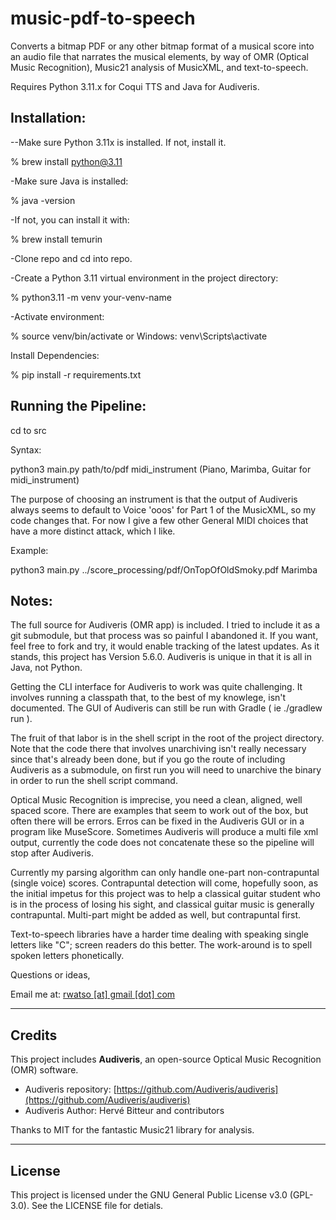 # music-pdf-to-speech

Converts a bitmap PDF or any other bitmap format of a musical score into an audio file that narrates 
the musical elements, by way of OMR (Optical Music Recognition), Music21 analysis of MusicXML, 
and text-to-speech.

Requires Python 3.11.x for Coqui TTS and Java for Audiveris.  

## Installation:

--Make sure Python 3.11x is installed. If not, install it. 

% brew install python@3.11

-Make sure Java is installed:

% java -version

-If not, you can install it with:

% brew install temurin 

-Clone repo and cd into repo.  

-Create a Python 3.11 virtual environment in the project directory:   

% python3.11 -m venv your-venv-name

-Activate environment:   

% source venv/bin/activate  or Windows:  venv\Scripts\activate

Install Dependencies:    

% pip install -r requirements.txt

## Running the Pipeline:

cd to src 

Syntax:

python3 main.py path/to/pdf midi_instrument   (Piano, Marimba, Guitar for midi_instrument)

The purpose of choosing an instrument is that the output of Audiveris always seems to 
default to Voice 'ooos' for Part 1 of the MusicXML, so my code changes that. For now I give a few 
other General MIDI choices that have a more distinct attack, which I like. 

Example:

python3 main.py ../score_processing/pdf/OnTopOfOldSmoky.pdf Marimba

## Notes:

The full source for Audiveris (OMR app) is included. I tried to include it as a git submodule,
but that process was so painful I abandoned it. If you want, feel free to fork and try,
it would enable tracking of the latest updates. As it stands, this project has Version 5.6.0.
Audiveris is unique in that it is all in Java, not Python. 

Getting the CLI interface for Audiveris to work was quite challenging. It involves running a 
classpath that, to the best of my knowlege, isn't documented. The GUI of Audiveris can still 
be run with Gradle ( ie  ./gradlew run ). 

The fruit of that labor is in the shell script in the root of the project directory.
Note that the code there that involves unarchiving isn't really necessary since that's already
been done, but if you go the route of including Audiveris as a submodule, on first run you will
need to unarchive the binary in order to run the shell script command.

Optical Music Recognition is imprecise, you need a clean, aligned, well spaced score. 
There are examples that seem to work out of the box, but often there will be errors. 
Erros can be fixed in the Audiveris GUI or in a program like MuseScore. Sometimes Audiveris 
will produce a multi file xml output, currently the code does not concatenate these so the pipeline
will stop after Audiveris. 

Currently my parsing algorithm can only handle one-part non-contrapuntal (single voice) scores. 
Contrapuntal detection will come, hopefully soon, as the initial impetus for this project was to 
help a classical guitar student who is in the process of losing his sight, and classical guitar music 
is generally contrapuntal. Multi-part might be added as well, but contrapuntal first. 

Text-to-speech libraries have a harder time dealing with speaking single letters like "C";
screen readers do this better. The work-around is to spell spoken letters phonetically.

Questions or ideas,

Email me at: [rwatso [at] gmail [dot] com](mailto:rwatso@gmail.com)
 
---

## Credits

This project includes **Audiveris**, an open-source Optical Music Recognition (OMR) software.

- Audiveris repository: [https://github.com/Audiveris/audiveris](https://github.com/Audiveris/audiveris)
- Audiveris Author: Hervé Bitteur and contributors

Thanks to MIT for the fantastic Music21 library for analysis.

---

## License

This project is licensed under the GNU General Public License v3.0 (GPL-3.0). See the
LICENSE file for detials. 
